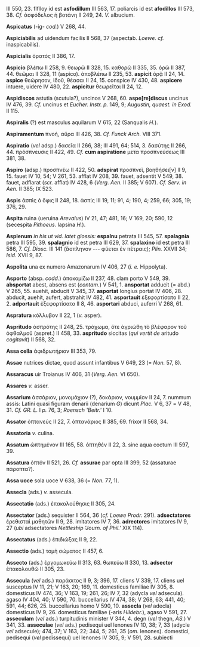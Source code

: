 III 550, 23. flflloy id est **asfodillum** III 563, 17. poliarcis id est
**afodillos** III 573, 38. *Cf.* ἀσφόδελος ἡ βοτάνη II 249, 24. *V.*
albucium.

**Aspicatus** (-ig- *cod.*) V 268, 44.

**Aspiciabilis** ad uidendum facilis II 568, 37 (aspectab. *Loewe. cf.*
inaspicabilis).

**Aspicialis** ὁρατός II 386, 17.

**Aspicio** βλέπω II 258, 9. θεωρῶ II 328, 15. καθορῶ II 335, 35. ὁρῶ II
387, 44. θεῶμαι II 328, 11 (aspico). ἀποβλέπω II 235, 53. **aspicit**
ὁρᾷ II 24, 14. **aspice** θεώρησον, ἰδοῦ, θέασαι II 24, 15. conspice IV
430, 48. **aspicere** intuere, uidere IV 480, 22. **aspicitur**
θεωρεῖται II 24, 12.

**Aspidiscos** astutia (scutula?), uncinos V 268, 60.
**aspe[re]discus** uncinus IV 476, 39. *Cf.* uncinus et *Eucher.
Instr. p.* 149, 9; *Augustin, quaest. in Exod.* II 115.

**Aspiralis** (?) est masculus aquilarum V 615, 22 (Sanqualis *H.*).

**Aspiramentum** πνοή, αὔρα III 426, 38. *Cf. Funck Arch.* VIII 371.

**Aspiratio** (*vel* adsp.) δασεῖα II 266, 38; III 491, 64; 514, 3.
δασύτης II 266, 44. πρόσπνευσις II 422, 49. *Cf.* **cum aspiratione**
μετὰ προσπνεύσεως III 381, 38.

**Aspiro** (adsp.) προσπνέω II 422, 50. **adspirat** προσπνεῖ,
βοηθήσει[ν] II 9, 15. fauet IV 10, 54; V 261, 53. afflat IV 208, 39.
fauet, adsentit V 549, 38. fauet, adflarat (*scr.* afflat) IV 428, 6
(*Verg. Aen.* II 385; V 607). *Cf. Serv. in Aen.* II 385; IX 523.

**Aspis** ἀσπὶς ὁ ὄφις II 248, 18. ἀσπίς III 19, 11; 91, 4; 190, 4; 259,
66; 305, 19; 376, 29.

**Aspita** ruina (ueruina *Arevalus*) IV 21, 47; 481, 16; V 169, 20;
590, 12 (secespita *Pithoeus.* lapsina *H.*).

**Asplenum** *in his ut vid. latet glossis:* **espalnu** petrata III
545, 57. **spalagnia** petra III 595, 39. **spalagnio** id est petra III
629, 37. **spalaxino** id est petra III 586, 7. *Cf. Diosc.* III 141
(ἄσπληνον --- φύεται ἐν πέτραις); *Plin.* XXVII 34; *Isid.* XVII 9, 87.

**Aspolita** una ex numero Amazonarum IV 406, 27 (*i. e.* Hippolyta).

**Asporto** (absp. *codd.*) ἀποκομίζω II 237, 48. clam porto V 549, 39.
**absportat** abest, absens est (*contam.*) V 541, 1. **ansportat**
adducit (= abd.) V 265, 55. auehit, abducit V 345, 37. **asportat**
longius portat IV 406, 28. abducit, auehit, aufert, abstrahit IV 482,
41. **asportauit** ἐξεφορτίσατο II 22, 2. **adportauit** ἐξεφορτίσατο II
8, 46. **asportari** abduci, auferri V 268, 61.

**Aspratura** κόλλυβον II 22, 1 (*v.* asper).

**Aspritudo** ἀσπρότης II 248, 25. τράχωμα, ὅτε ἀγριώθη τὸ βλέφαρον τοῦ
ὀφθαλμοῦ (aspret.) II 458, 33. **aspritudo** siccitas (*qui vertit de*
aritudo *cogitavit*) II 568, 32.

**Assa cella** ἀφιδρωτήριον III 353, 79.

**Assae** nutrices dictae, quod assunt infantibus V 649, 23 (= *Non.*
57, 8).

**Assaracus** uir Troianus IV 406, 31 (*Verg. Aen.* VI 650).

**Assares** *v.* asser.

**Assarium** ἀσσάριον, μονομάχιον (?), δοκάριον, νουμμίον II 24, 7.
nummum assis: Latini quasi figuram denarii (denarium *G*) dicunt *Plac.*
V 6, 37 = V 48, 31. *Cf. GR. L.* I *p.* 76, 3; *Roensch 'Beitr.'* I 10.

**Assator** ὀπτανεύς II 22, 7. ὀπτανάριος II 385, 69. frixor II 568, 34.

**Assatoria** *v.* culina.

**Assatum** ὠπτημένον III 165, 58. ὀπτηθέν II 22, 3. sine aqua coctum
III 597, 39.

**Assatura** ὀπτόν II 521, 26. *Cf.* **assurae** par opta III 399, 52
(assaturae πάροπτα?).

**Assa uoce** sola uoce V 638, 36 (= *Non.* 77, 1).

**Assecla** (ads.) *v.* assecula.

**Assectatio** (ads.) ἐπακολούθησις II 305, 24.

**Assectator** (ads.) sequister II 564, 36 (*cf. Loewe Prodr.* 291).
**adsectatores** ἐρεθισταὶ μαθητῶν II 9, 28. imitatores IV 7, 36.
**adrectores** imitatores IV 9, 27 (*ubi* adsectatores *Nettleship
'Journ. of Phil.'* XIX 114).

**Assectatus** (ads.) ἐπιδιώξας II 9, 22.

**Assectio** (ads.) τομὴ σώματος II 457, 6.

**Assecto** (ads.) ἐργομωκεύω II 313, 63. θωπεύω II 330, 13.
**adsector** ἐπακολουθῶ II 305, 23.

**Assecula** (*vel* ads.) παράσιτος II 9, 3; 396, 17. cliens V 339, 17.
cliens uel susceptus IV 11, 21; V 163, 20; 169, 11. domesticus familiae
IV 305, 8. domesticus IV 474, 36; V 163, 19; 261, 26; IV 7, 32 (adycla
*vel* adsecula). agaso IV 404, 40; V 590, 70. buccellarius IV 474, 38; V
268, 63; 441, 40; 591, 44; 626, 25. buccellarius homo V 590, 10.
**assecla** (*vel* adecla) domesticus IV 9, 26. domesticus familiae
(-aris *Hildebr.*), agaso V 591, 27. **asseculam** (*vel* ads.)
turpitudinis minister V 344, 4. degn (*vel* thegn, *AS.*) V 341, 33.
**asseculae** (*vel* ads.) pedisequi uel lenones IV 10, 38; 7, 33
(adycle *vel* adsecule); 474, 37; V 163, 22; 344, 5; 261, 35 (*om.*
lenones). domestici, pedisequi (*vel* pedissequi) uel lenones IV 305, 9;
V 591, 28. subiecti

